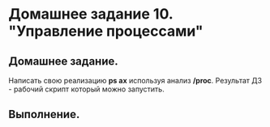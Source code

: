 # Домашнее задание 10. "Управление процессами"

## Домашнее задание.

Написать свою реализацию **ps ax** используя анализ **/proc**. Результат ДЗ - рабочий скрипт который можно запустить.


## Выполнение.


